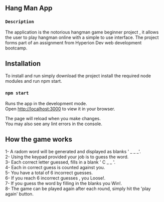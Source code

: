 ## Hang Man App

### `Description`

The application is the notorious hangman game beginner project , it allows the user to play hangman online with a simple to use interface.
The project forms part of an assignment from Hyperion Dev web development bootcamp.

## Installation

To install and run simply download the project install the required node modules and run npm start.

### `npm start`

Runs the app in the development mode.\
Open [http://localhost:3000](http://localhost:3000) to view it in your browser.

The page will reload when you make changes.\
You may also see any lint errors in the console.

## How the game works

1- A radom word will be generated and displayed as blanks ' _ _ _'.  
2- Using the keypad provided your job is to guess the word.   
3- Each correct letter guessed, fills in a blank ' C _ _ '.    
4- Each in correct guess is counted against you.   
5- You have a total of 6 incorrect guesses.   
6- If you reach 6 incorrect guesses , you Loose!.    
7- If you guess the word by filling in the blanks you Win!.   
8- The game can be played again after each round, simply hit the 'play again' button.   



